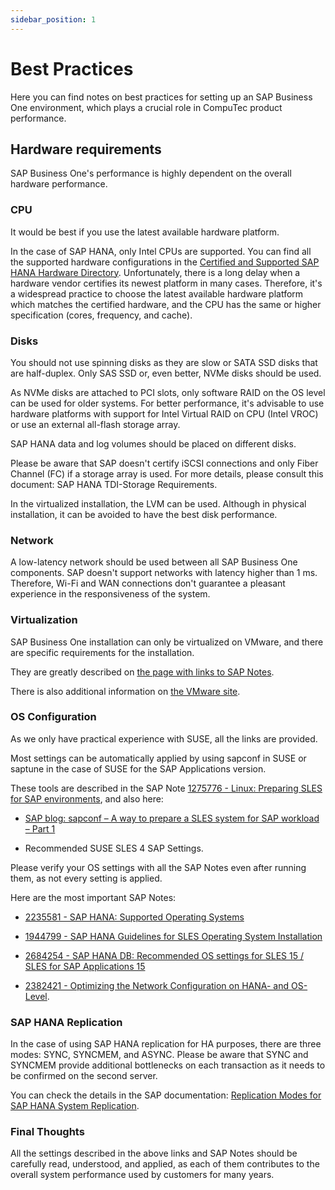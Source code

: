 ```yaml
---
sidebar_position: 1
---
```


# Best Practices

Here you can find notes on best practices for setting up an SAP Business One environment, which plays a crucial role in CompuTec product performance.

## Hardware requirements

SAP Business One's performance is highly dependent on the overall hardware performance.

### CPU

It would be best if you use the latest available hardware platform.

In the case of SAP HANA, only Intel CPUs are supported. You can find all the supported hardware configurations in the [Certified and Supported SAP HANA Hardware Directory](https://www.sap.com/dmc/exp/2014-09-02-hana-hardware/enEN/#/solutions?filters=appliance;v:at4). Unfortunately, there is a long delay when a hardware vendor certifies its newest platform in many cases. Therefore, it's a widespread practice to choose the latest available hardware platform which matches the certified hardware, and the CPU has the same or higher specification (cores, frequency, and cache).

### Disks

You should not use spinning disks as they are slow or SATA SSD disks that are half-duplex. Only SAS SSD or, even better, NVMe disks should be used.

As NVMe disks are attached to PCI slots, only software RAID on the OS level can be used for older systems. For better performance, it's advisable to use hardware platforms with support for Intel Virtual RAID on CPU (Intel VROC) or use an external all-flash storage array.

SAP HANA data and log volumes should be placed on different disks.

Please be aware that SAP doesn't certify iSCSI connections and only Fiber Channel (FC) if a storage array is used. For more details, please consult this document: SAP HANA TDI-Storage Requirements.

In the virtualized installation, the LVM can be used. Although in physical installation, it can be avoided to have the best disk performance.

### Network

A low-latency network should be used between all SAP Business One components. SAP doesn't support networks with latency higher than 1 ms. Therefore, Wi-Fi and WAN connections don't guarantee a pleasant experience in the responsiveness of the system.

### Virtualization

SAP Business One installation can only be virtualized on VMware, and there are specific requirements for the installation.

They are greatly described on [the page with links to SAP Notes](https://wiki.scn.sap.com/wiki/display/VIRTUALIZATION/SAP+HANA+on+VMware+vSphere).

There is also additional information on [the VMware site](https://blogs.vmware.com/apps/2018/01/hyper-threading-impact-virtual-sap-sizing-performance-part-1-2.html).

### OS Configuration

As we only have practical experience with SUSE, all the links are provided.

Most settings can be automatically applied by using sapconf in SUSE or saptune in the case of SUSE for the SAP Applications version.

These tools are described in the SAP Note [1275776 - Linux: Preparing SLES for SAP environments](https://launchpad.support.sap.com/#/notes/1275776), and also here:

- [SAP blog: sapconf – A way to prepare a SLES system for SAP workload – Part 1](https://blogs.sap.com/2018/06/13/sapconf-a-way-to-prepare-a-sles-system-for-sap-workload-part-1)

- Recommended SUSE SLES 4 SAP Settings.

Please verify your OS settings with all the SAP Notes even after running them, as not every setting is applied.

Here are the most important SAP Notes:

- [2235581 - SAP HANA: Supported Operating Systems](https://launchpad.support.sap.com/#/notes/2235581)

- [1944799 - SAP HANA Guidelines for SLES Operating System Installation](https://launchpad.support.sap.com/#/notes/1944799)

- [2684254 - SAP HANA DB: Recommended OS settings for SLES 15 / SLES for SAP Applications 15](https://launchpad.support.sap.com/#/notes/2684254)

- [2382421 - Optimizing the Network Configuration on HANA- and OS-Level](https://launchpad.support.sap.com/#/notes/2382421).

### SAP HANA Replication

In the case of using SAP HANA replication for HA purposes, there are three modes: SYNC, SYNCMEM, and ASYNC. Please be aware that SYNC and SYNCMEM provide additional bottlenecks on each transaction as it needs to be confirmed on the second server.

You can check the details in the SAP documentation: [Replication Modes for SAP HANA System Replication](https://help.sap.com/viewer/6b94445c94ae495c83a19646e7c3fd56/2.0.05/en-US/c039a1a5b8824ecfa754b55e0caffc01.html).

### Final Thoughts

All the settings described in the above links and SAP Notes should be carefully read, understood, and applied, as each of them contributes to the overall system performance used by customers for many years.
